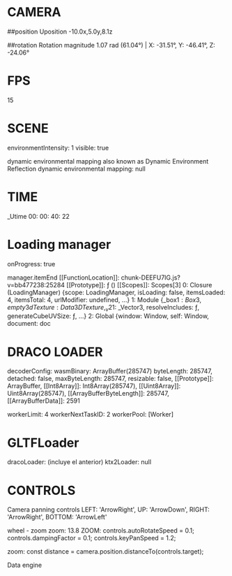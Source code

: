 # CAMERA

##position
Uposition
-10.0x,5.0y,8.1z

##rotation
Rotation magnitude
1.07 rad (61.04°) | X: -31.51°, Y: -46.41°, Z: -24.06°


# FPS
15


# SCENE
environmentIntensity: 1
visible: true

dynamic environmental mapping also known as Dynamic Environment Reflection
dynamic environmental mapping: null



# TIME
_Utime
00: 00: 40: 22


# Loading manager
onProgress: true

manager.itemEnd
[[FunctionLocation]]: chunk-DEEFU7IG.js?v=bb477238:25284
[[Prototype]]: ƒ ()
[[Scopes]]: Scopes[3]
  0: Closure (LoadingManager) {scope: LoadingManager, isLoading: false, itemsLoaded: 4, itemsTotal: 4, urlModifier: undefined, …}
  1: Module {_box$1: Box3, empty3dTexture: Data3DTexture, _v2$1: _Vector3, resolveIncludes: ƒ, generateCubeUVSize: ƒ, …}
  2: Global {window: Window, self: Window, document: doc



# DRACO LOADER
decoderConfig: wasmBinary: ArrayBuffer(285747)
  byteLength: 285747,
  detached: false,
  maxByteLength: 285747,
  resizable: false,
  [[Prototype]]: ArrayBuffer,
  [[Int8Array]]: Int8Array(285747),
  [[Uint8Array]]: Uint8Array(285747),
  [[ArrayBufferByteLength]]: 285747,
  [[ArrayBufferData]]: 2591

workerLimit: 4
workerNextTaskID: 2
workerPool: [Worker]

# GLTFLoader

dracoLoader: (incluye el anterior)
ktx2Loader: null



# CONTROLS
Camera panning controls 
  LEFT: 'ArrowRight', 
	UP: 'ArrowDown', 
	RIGHT: 'ArrowRight', 
	BOTTOM: 'ArrowLeft'

wheel - zoom
zoom: 13.8
ZOOM: 
controls.autoRotateSpeed = 0.1;
controls.dampingFactor = 0.1;
controls.keyPanSpeed = 1.2;

zoom: 	const distance = camera.position.distanceTo(controls.target);


Data engine
